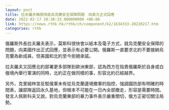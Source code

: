 ```yaml
---
layout: post
title: 拉夫羅夫稱很快就烏克蘭安全保障問題　向美方正式回應
date: 2022-02-17 20:38:33.000000000 +08:00
link: https://news.rthk.hk/rthk/ch/component/k2/1634333-20220217.htm
categories: rthk
---
```


俄羅斯外長拉夫羅夫表示，莫斯科很快會以紙本及電子方式，就烏克蘭安全保障的問題，向美國作出正式回應，並表示有必要公開。俄羅斯一直要求北約不要接納烏克蘭為新成員，但美國和北約至今拒絕承諾。

拉夫羅夫又回應北約部署更多部隊到歐洲東部，認為西方在指責俄羅斯於自身或白俄境內舉行軍演的同時，北約正在做同樣的事，形容北約已經越界。

另外，克里姆林宮反駁俄軍未有從烏克蘭邊境撤軍的指控，強調國防部有明確的時間表，讓部隊返回永久基地，但根本不可能在一日內全部撤走，形容是需要時間。發言人佩斯科夫又說，對烏克蘭東部的暴力事件表示嚴重關切，俄方正密切關注局勢。
